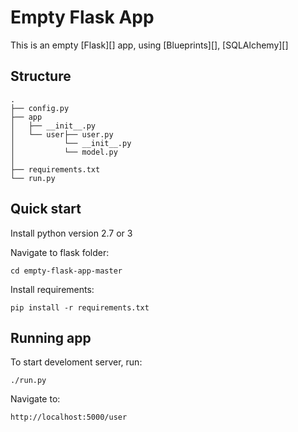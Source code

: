 # Empty Flask App

This is an empty [Flask][] app, using [Blueprints][], [SQLAlchemy][] 

## Structure

```
.
├── config.py
├── app
│   ├── __init__.py
│   └── user├── user.py
│           └── __init__.py
│           └── model.py
│          
├── requirements.txt
└── run.py
```

## Quick start

Install python version 2.7 or 3

Navigate to flask folder:

    cd empty-flask-app-master

Install requirements:

    pip install -r requirements.txt

## Running app

To start develoment server, run:

    ./run.py

Navigate to:

    http://localhost:5000/user
